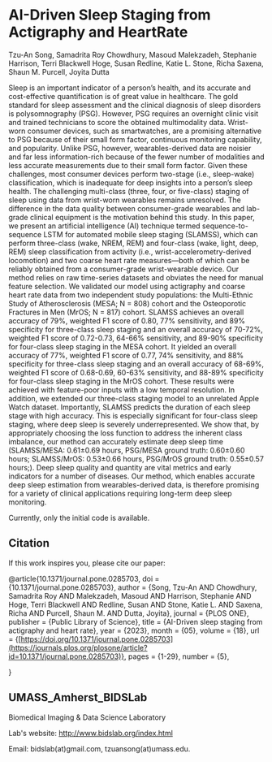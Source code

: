 # AI-Driven Sleep Staging from Actigraphy and HeartRate


Tzu-An Song, Samadrita Roy Chowdhury, Masoud Malekzadeh, Stephanie Harrison, Terri Blackwell Hoge, Susan Redline, Katie L. Stone, Richa Saxena, Shaun M. Purcell, Joyita Dutta 

Sleep is an important indicator of a person’s health, and its accurate and cost-effective quantification is of great value in healthcare. The gold standard for sleep assessment and the clinical diagnosis of sleep disorders is polysomnography (PSG). However, PSG requires an overnight clinic visit and trained technicians to score the obtained multimodality data. Wrist-worn consumer devices, such as smartwatches, are a promising alternative to PSG because of their small form factor, continuous monitoring capability, and popularity. Unlike PSG, however, wearables-derived data are noisier and far less information-rich because of the fewer number of modalities and less accurate measurements due to their small form factor. Given these challenges, most consumer devices perform two-stage (i.e., sleep-wake) classification, which is inadequate for deep insights into a person’s sleep health. The challenging multi-class (three, four, or five-class) staging of sleep using data from wrist-worn wearables remains unresolved. The difference in the data quality between consumer-grade wearables and lab-grade clinical equipment is the motivation behind this study. In this paper, we present an artificial intelligence (AI) technique termed sequence-to-sequence LSTM for automated mobile sleep staging (SLAMSS), which can perform three-class (wake, NREM, REM) and four-class (wake, light, deep, REM) sleep classification from activity (i.e., wrist-accelerometry-derived locomotion) and two coarse heart rate measures—both of which can be reliably obtained from a consumer-grade wrist-wearable device. Our method relies on raw time-series datasets and obviates the need for manual feature selection. We validated our model using actigraphy and coarse heart rate data from two independent study populations: the Multi-Ethnic Study of Atherosclerosis (MESA; N = 808) cohort and the Osteoporotic Fractures in Men (MrOS; N = 817) cohort. SLAMSS achieves an overall accuracy of 79%, weighted F1 score of 0.80, 77% sensitivity, and 89% specificity for three-class sleep staging and an overall accuracy of 70-72%, weighted F1 score of 0.72-0.73, 64-66% sensitivity, and 89-90% specificity for four-class sleep staging in the MESA cohort. It yielded an overall accuracy of 77%, weighted F1 score of 0.77, 74% sensitivity, and 88% specificity for three-class sleep staging and an overall accuracy of 68-69%, weighted F1 score of 0.68-0.69, 60-63% sensitivity, and 88-89% specificity for four-class sleep staging in the MrOS cohort. These results were achieved with feature-poor inputs with a low temporal resolution. In addition, we extended our three-class staging model to an unrelated Apple Watch dataset. Importantly, SLAMSS predicts the duration of each sleep stage with high accuracy. This is especially significant for four-class sleep staging, where deep sleep is severely underrepresented. We show that, by appropriately choosing the loss function to address the inherent class imbalance, our method can accurately estimate deep sleep time (SLAMSS/MESA: 0.61±0.69 hours, PSG/MESA ground truth: 0.60±0.60 hours; SLAMSS/MrOS: 0.53±0.66 hours, PSG/MrOS ground truth: 0.55±0.57 hours;). Deep sleep quality and quantity are vital metrics and early indicators for a number of diseases. Our method, which enables accurate deep sleep estimation from wearables-derived data, is therefore promising for a variety of clinical applications requiring long-term deep sleep monitoring.


Currently, only the initial code is available. 

<!-- 
Tzu-An Song<sup>1</sup>, Samadrita Roy Chowdhury<sup>1</sup>, Fan Yang<sup>1</sup>, Joyita Dutta<sup>1</sup></br>
<sup>1</sup>Department of Electrical and Computer Engineering, University of Massachusetts Lowell, Lowell, MA, 01854 USA and co-affiliated with Massachusetts General Hospital, Boston, MA, 02114.

The intrinsically low spatial resolution of positron emission tomography (PET) leads to image quality degradation and inaccurate image-based quantitation. Recently developed supervised super-resolution (SR) approaches are of great relevance to PET but require paired low- and high-resolution images for training, which are usually unavailable for clinical datasets. In this paper, we present a self-supervised SR (SSSR) technique for PET based on dual generative adversarial networks (GANs), which precludes the need for paired training data, ensuring wider applicability and adoptability. The SSSR network receives as inputs a low-resolution PET image, a high-resolution anatomical magnetic resonance (MR) image, spatial information (axial and radial coordinates), and a high-dimensional feature set extracted from an auxiliary CNN which is separately-trained in a supervised manner using paired simulation datasets. The network is trained using a loss function which includes two adversarial loss terms, a cycle consistency term, and a total variation penalty on the SR image. We validate the SSSR technique using a clinical neuroimaging dataset. We demonstrate that SSSR is promising in terms of image quality, peak signal-to-noise ratio, structural similarity index, contrast-to-noise ratio, and an additional no-reference metric developed specifically for SR image quality assessment. Comparisons with other SSSR variants suggest that its high performance is largely attributable to simulation guidance.

Published in: Neural Networks

Pages: 83 - 91

DOI: 10.1016/j.neunet.2020.01.029

The paper can be found [here](https://www.sciencedirect.com/science/article/abs/pii/S0893608020300393?via%3Dihub).

Our previous work is also available [here](https://github.com/alansoong200/SR_PET_CNN) on github.


## Prerequisites

This code uses:

- Python 2.7
- Pytorch 0.4.0
- matplotlib 2.2.4
- numpy 1.16.4
- scipy 1.2.1
- NVIDIA GPU
- CUDA 8.0
- CuDNN 7.1.2

## Dataset

BrainWeb (Simulated Brain Database):
https://brainweb.bic.mni.mcgill.ca/brainweb/

Alzheimer’s Disease Neuroimaging Initiative (ADNI) (Clinical Database):
http://adni.loni.usc.edu/
-->
## Citation
If this work inspires you, please cite our paper:

@article{10.1371/journal.pone.0285703,
    doi = {10.1371/journal.pone.0285703},
    author = {Song, Tzu-An AND Chowdhury, Samadrita Roy AND Malekzadeh, Masoud AND Harrison, Stephanie AND Hoge, Terri Blackwell AND Redline, Susan AND Stone, Katie L. AND Saxena, Richa AND Purcell, Shaun M. AND Dutta, Joyita},
    journal = {PLOS ONE},
    publisher = {Public Library of Science},
    title = {AI-Driven sleep staging from actigraphy and heart rate},
    year = {2023},
    month = {05},
    volume = {18},
    url = {[https://doi.org/10.1371/journal.pone.0285703](https://journals.plos.org/plosone/article?id=10.1371/journal.pone.0285703)},
    pages = {1-29},
    number = {5},

}

## UMASS_Amherst_BIDSLab
Biomedical Imaging & Data Science Laboratory

Lab's website:
http://www.bidslab.org/index.html


Email: bidslab(at)gmail.com,
       tzuansong(at)umass.edu.
